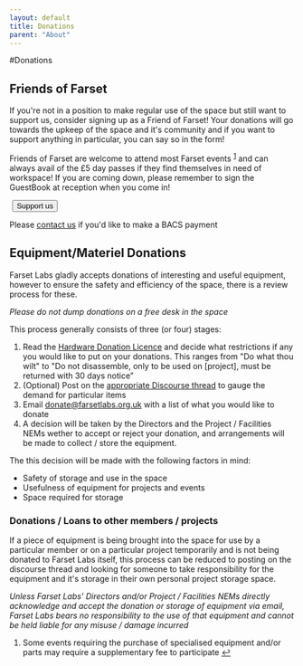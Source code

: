 ```yaml
---
layout: default
title: Donations
parent: "About"
---
```


#Donations

## Friends of Farset

If you're not in a position to make regular use of the space but still want to support us, consider signing up as a Friend of Farset! Your donations will go towards the upkeep of the space and it's community and if you want to support anything in particular, you can say so in the form!

Friends of Farset are welcome to attend most Farset events <sup id="fnref:events"><a href="#fn:events" class="footnote">1</a></sup> and can always avail of the £5 day passes if they find themselves in need of workspace! If you are coming down, please remember to sign the GuestBook at reception when you come in!

<form class="text-center" action="https://www.paypal.com/cgi-bin/webscr" method="post" target="_top">
  <input type="hidden" name="cmd" value="_s-xclick">
  <input type="hidden" name="hosted_button_id" value="6E5VFUY63DKLS">
  <input type="hidden" src="https://www.paypalobjects.com/en_GB/i/btn/btn_donate_SM.gif" border="0" name="submit" alt="PayPal – The safer, easier way to pay online.">
  <img alt="" border="0" src="https://www.paypalobjects.com/en_GB/i/scr/pixel.gif" width="1" height="1">
  <input type="submit" name="submit" class="large button round expand" value="Support us">
</form>

Please [contact us](mailto:donate@farsetlabs.org.uk) if you'd like to make a BACS payment

## Equipment/Materiel Donations

Farset Labs gladly accepts donations of interesting and useful equipment, however to ensure the safety and efficiency of the space, there is a review process for these. 

*Please do not dump donations on a free desk in the space*

This process generally consists of three (or four) stages:

1. Read the [Hardware Donation Licence](hardware_donation_license.html) and decide what restrictions if any you would like to put on your donations. This ranges from "Do what thou wilt" to "Do not disassemble, only to be used on [project], must be returned with 30 days notice"
1. (Optional) Post on the [appropriate Discourse thread](https://discourse.farsetlabs.org.uk/t/equipment-donation-thread/229) to gauge the demand for particular items
1. Email [donate@farsetlabs.org.uk](mailto:donate@farsetlabs.org.uk) with a list of what you would like to donate
1. A decision will be taken by the Directors and the Project / Facilities NEMs wether to accept or reject your donation, and arrangements will be made to collect / store the equipment.

The this decision will be made with the following factors in mind:

* Safety of storage and use in the space
* Usefulness of equipment for projects and events
* Space required for storage

### Donations / Loans to other members / projects

If a piece of equipment is being brought into the space for use by a particular member or on a particular project temporarily and is not being donated to Farset Labs itself, this process can be reduced to posting on the discourse thread and looking for someone to take responsibility for the equipment and it's storage in their own personal project storage space.

*Unless Farset Labs' Directors and/or Project / Facilities NEMs directly acknowledge and accept the donation or storage of equipment via email, Farset Labs bears no responsibility to the use of that equipment and cannot be held liable for any misuse / damage incurred*

<div class="footnotes">
  <ol>
    <li id="fn:events">
    <p>Some events requiring the purchase of specialised equipment and/or parts may require a supplementary fee to participate <a href="#fnref:events" class="reversefootnote">↩</a></p>
    </li>
  </ol>
</div>


